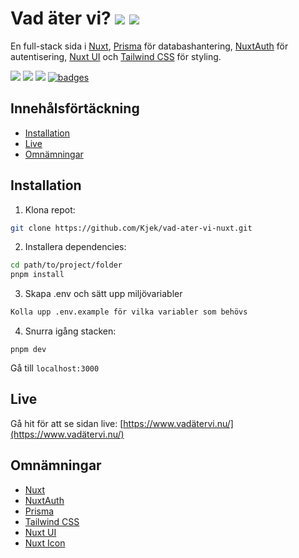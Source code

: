 # Vad äter vi? ![](https://github.com/Kjek/vad-ater-vi/actions/workflows/preview.yml/badge.svg) ![](https://github.com/Kjek/vad-ater-vi/actions/workflows/production.yml/badge.svg)

En full-stack sida i [Nuxt](https://nuxt.com/), [Prisma](https://prisma.io) för databashantering, [NuxtAuth](https://github.com/sidebase/nuxt-auth) för autentisering, [Nuxt UI](https://ui.nuxt.com) och [Tailwind CSS](https://tailwindcss.com) för styling.

![](https://badges.aleen42.com/src/typescript.svg) ![](https://badges.aleen42.com/src/vue.svg) ![](https://badges.aleen42.com/src/tailwindcss.svg) [![badges](https://badges.aleen42.com/src/buymeacoffee.svg)](https://www.buymeacoffee.com/kjek)

## Innehålsförtäckning

- [Installation](#installation)
- [Live](#live)
- [Omnämningar](#omnämningar)

## Installation

1. Klona repot:

```bash
git clone https://github.com/Kjek/vad-ater-vi-nuxt.git
```

2. Installera dependencies:

```bash
cd path/to/project/folder
pnpm install
```

3. Skapa .env och sätt upp miljövariabler

```bash
Kolla upp .env.example för vilka variabler som behövs
```

4. Snurra igång stacken:

```
pnpm dev
```

Gå till `localhost:3000`

## Live

Gå hit för att se sidan live: [https://www.vadätervi.nu/](https://www.vadätervi.nu/)

## Omnämningar

- [Nuxt](https://nuxt.com)
- [NuxtAuth](https://github.com/sidebase/nuxt-auth)
- [Prisma](https://prisma.io)
- [Tailwind CSS](https://tailwindcss.com)
- [Nuxt UI](https://ui.nuxt.com)
- [Nuxt Icon](https://github.com/nuxt/icon)
